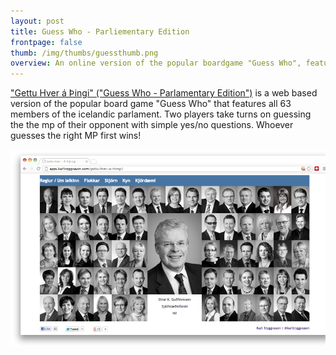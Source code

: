 ```yaml
---
layout: post
title: Guess Who - Parliementary Edition
frontpage: false
thumb: /img/thumbs/guessthumb.png
overview: An online version of the popular boardgame "Guess Who", featuring icelandic MPs.
---
```



["Gettu Hver á Þingi" ("Guess Who - Parlamentary Edition")](http://apps.karltryggvason.com/gettu-hver-a-thingi/) is a web based version of the popular board game "Guess Who" that features all 63 members of the icelandic parlament. Two players take turns on guessing the the mp of their opponent with simple yes/no questions. Whoever guesses the right MP first wins!

![Guess Who Screenshot](/img/gettu-hver-a-tingi.png)